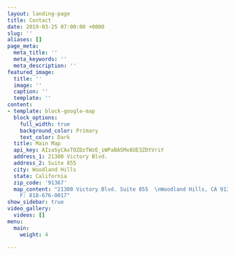 ```yaml
---
layout: landing-page
title: Contact
date: 2019-03-25 07:00:00 +0000
slug: ''
aliases: []
page_meta:
  meta_title: ''
  meta_keywords: ''
  meta_description: ''
featured_image:
  title: ''
  image: ''
  caption: ''
  template: ''
content:
- template: block-google-map
  block_options:
    full_width: true
    background_color: Primary
    text_color: Dark
  title: Main Map
  api_key: AIzaSyCAxTOZDzTWzE_iWPaBASMx8UE3ZDtVriY
  address_1: 21300 Victory Blvd.
  address_2: Suite 855
  city: Woodland Hills
  state: California
  zip_code: '91367'
  map_content: "21300 Victory Blvd. Suite 855  \nWoodland Hills, CA 91367\n\nP: 818-676-0036
    F: 818-676-0017"
show_sidebar: true
video_gallery:
  videos: []
menu:
  main:
    weight: 4

---
```

